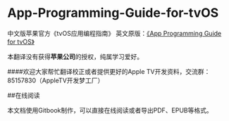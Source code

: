 # App-Programming-Guide-for-tvOS
中文版苹果官方《tvOS应用编程指南》
英文原版：[《App Programming Guide for tvOS》]()

本翻译没有获得**苹果公司**的授权，纯属学习爱好。

####欢迎大家帮忙翻译校正或者提供更好的Apple TV开发资料，交流群：85157830（AppleTV开发梦工厂）

##在线阅读

本文档使用Gitbook制作，可以直接在线阅读或者导出PDF、EPUB等格式。

